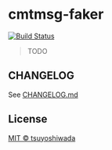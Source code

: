 # cmtmsg-faker

[![Build Status](https://travis-ci.org/tsuyoshiwada/cmtmsg-faker.svg?branch=master)](https://travis-ci.org/tsuyoshiwada/cmtmsg-faker)

> TODO



## CHANGELOG

See [CHANGELOG.md](./CHANGELOG.md)




## License

[MIT © tsuyoshiwada](./LICENSE)
